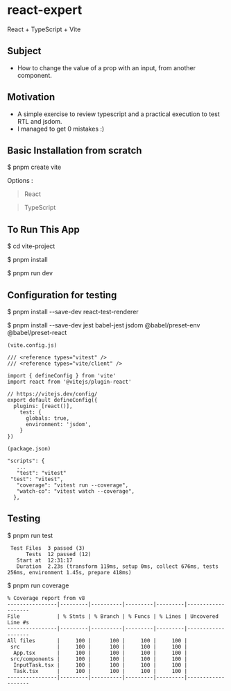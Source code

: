 # react-expert

React + TypeScript + Vite

## Subject

- How to change the value of a prop with an input, from another component.

## Motivation

- A simple exercise to review typescript and a practical execution to test RTL and jsdom.
- I managed to get 0 mistakes :)

## Basic Installation from scratch

$ pnpm create vite

Options :

> React

> TypeScript

## To Run This App

$ cd vite-project

$ pnpm install

$ pnpm run dev

## Configuration for testing

$ pnpm install --save-dev react-test-renderer

$ pnpm install --save-dev jest babel-jest jsdom @babel/preset-env @babel/preset-react

```
(vite.config.js)

/// <reference types="vitest" />
/// <reference types="vite/client" />

import { defineConfig } from 'vite'
import react from '@vitejs/plugin-react'

// https://vitejs.dev/config/
export default defineConfig({
  plugins: [react()],
    test: {
      globals: true,
      environment: 'jsdom',
    }
})
```

```
(package.json)

"scripts": {
   ...
   "test": "vitest"
 "test": "vitest",
   "coverage": "vitest run --coverage",
   "watch-co": "vitest watch --coverage",
  },
```

## Testing

$ pnpm run test

```
 Test Files  3 passed (3)
      Tests  12 passed (12)
   Start at  12:31:17
   Duration  2.23s (transform 119ms, setup 0ms, collect 676ms, tests 256ms, environment 1.45s, prepare 418ms)
```

$ pnpm run coverage

```
% Coverage report from v8
----------------|---------|----------|---------|---------|-------------------
File            | % Stmts | % Branch | % Funcs | % Lines | Uncovered Line #s 
----------------|---------|----------|---------|---------|-------------------
All files       |     100 |      100 |     100 |     100 |                   
 src            |     100 |      100 |     100 |     100 |                   
  App.tsx       |     100 |      100 |     100 |     100 |                   
 src/components |     100 |      100 |     100 |     100 |                   
  InputTask.tsx |     100 |      100 |     100 |     100 |                   
  Task.tsx      |     100 |      100 |     100 |     100 |                   
----------------|---------|----------|---------|---------|-------------------
```

